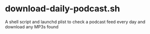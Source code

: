 # download-daily-podcast.sh
A shell script and launchd plist to check a podcast feed every day and download any MP3s found
